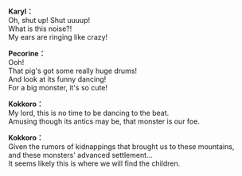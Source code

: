 # 

  
**Karyl：**  
Oh, shut up! Shut uuuup!  
What is this noise?!  
 My ears are ringing like crazy!  
  
**Pecorine：**  
Ooh!  
 That pig's got some really huge drums!  
And look at its funny dancing!  
For a big monster, it's so cute!  
  
**Kokkoro：**  
My lord, this is no time to be dancing to the beat.  
Amusing though its antics may be, that monster is our foe.  
  
**Kokkoro：**  
Given the rumors of kidnappings that brought us to these mountains,  
and these monsters' advanced settlement...  
It seems likely this is where we will find the children.  
